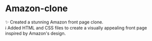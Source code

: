 # Amazon-clone
✨ Created a stunning Amazon front page clone.
<br>
ℹ Added HTML and CSS files to create a visually appealing front page inspired by Amazon's design.

